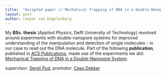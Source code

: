 ```yaml
---
title:  "Accepted paper // Mechanical Trapping of DNA in a Double-Nanopore System, ACS Publications"
layout: post
author: Casper van Engelenburg
---
```


My **BSc. thesis** (_Applied Physics_, Delft University of Technology) revolved around experiments with double-nanopore systems for improved understanding of the manipulation and detection of single molecules - in our case to read out the DNA molecule. Part of the following **publication**, published in [ACS Publications](https://pubs.acs.org/), made use of the experiments we did: [Mechanical Trapping of DNA in a Double-Nanopore System](https://pubs.acs.org/doi/10.1021/acs.nanolett.6b04642).


supervisor: [Sergii Pud](https://people.utwente.nl/s.pud), promotor: [Cees Dekker](https://www.tudelft.nl/tnw/over-faculteit/afdelingen/bionanoscience/about-the-department/profdr-cees-dekker)
